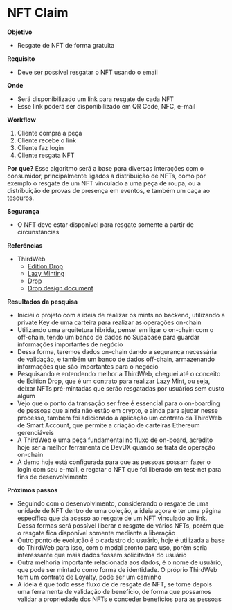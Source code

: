 # NFT Claim

**Objetivo**
- Resgate de NFT de forma gratuita

**Requisito**
- Deve ser possível resgatar o NFT usando o email

**Onde**
- Será disponibilizado um link para resgate de cada NFT
- Esse link poderá ser disponibilizado em QR Code, NFC, e-mail

**Workflow**
1. Cliente compra a peça
2. Cliente recebe o link
3. Cliente faz login
4. Cliente resgata NFT

**Por que?**
Esse algoritmo será a base para diversas interações com o consumidor, principalmente ligados a distribuição de NFTs, como por exemplo o resgate de um NFT vinculado a uma peça de roupa, ou a distribuição de provas de presença em eventos, e também um caça ao tesouros.

**Segurança**
- O NFT deve estar disponível para resgate somente a partir de circunstâncias

**Referências**
- ThirdWeb
	- [Edition Drop](https://portal.thirdweb.com/contracts/explore/pre-built-contracts/edition-drop)
	- [Lazy Minting](https://portal.thirdweb.com/glossary/lazy-minting)
	- [Drop](https://portal.thirdweb.com/glossary/drop)
	- [Drop design document](https://portal.thirdweb.com/contracts/design-docs/drop)

**Resultados da pesquisa**
- Iniciei o projeto com a ideia de realizar os mints no backend, utilizando a private Key de uma carteira para realizar as operações on-chain
- Utilizando uma arquitetura hibrida, pensei em ligar o on-chain com o off-chain, tendo um banco de dados no Supabase para guardar informações importantes de negócio
- Dessa forma, teremos dados on-chain dando a segurança necessária de validação, e também um banco de dados off-chain, armazenando informações que são importantes para o negócio
- Pesquisando e entendendo melhor a ThirdWeb, cheguei até o conceito de Edition Drop, que é um contrato para realizar Lazy Mint, ou seja, deixar NFTs pré-mintadas que serão resgatadas por usuários sem custo algum
- Vejo que o ponto da transação ser free é essencial para o on-boarding de pessoas que ainda não estão em crypto, e ainda para ajudar nesse processo, também foi adicionado à aplicação um contrato da ThirdWeb de Smart Account, que permite a criação de carteiras Ethereum gerenciáveis
- A ThirdWeb é uma peça fundamental no fluxo de on-board, acredito hoje ser a melhor ferramenta de DevUX quando se trata de operação on-chain
- A demo hoje está configurada para que as pessoas possam fazer o login com seu e-mail, e regatar o NFT que foi liberado em test-net para fins de desenvolvimento

**Próximos passos**
- Seguindo com o desenvolvimento, considerando o resgate de uma unidade de NFT dentro de uma coleção, a ideia agora é ter uma página específica que da acesso ao resgate de um NFT vinculado ao link. Dessa formas será possível liberar o resgate de vários NFTs, porém que o resgate fica disponível somente mediante a liberação
- Outro ponto de evolução é o cadastro do usuário, hoje é utilizada a base do ThirdWeb para isso, com o modal pronto para uso, porém seria interessante que mais dados fossem solicitados do usuário
- Outra melhoria importante relacionada aos dados, é o nome de usuário, que pode ser mintado como forma de identidade. O próprio ThirdWeb tem um contrato de Loyalty, pode ser um caminho
- A ideia é que todo esse fluxo de de resgate de NFT, se torne depois uma ferramenta de validação de benefício, de forma que possamos validar a propriedade dos NFTs e conceder benefícios para as pessoas